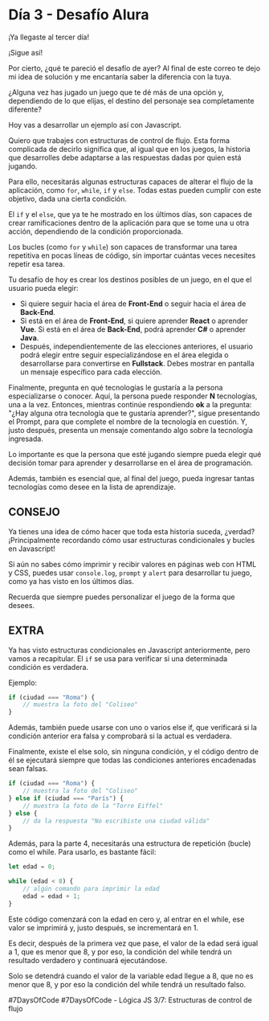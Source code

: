 # Día 3 - Desafío Alura

¡Ya llegaste al tercer día!

¡Sigue así!

Por cierto, ¿qué te pareció el desafío de ayer? Al final de este correo te dejo mi idea de solución y me encantaría saber la diferencia con la tuya.

¿Alguna vez has jugado un juego que te dé más de una opción y, dependiendo de lo que elijas, el destino del personaje sea completamente diferente?

Hoy vas a desarrollar un ejemplo así con Javascript.

Quiero que trabajes con estructuras de control de flujo. Esta forma complicada de decirlo significa que, al igual que en los juegos, la historia que desarrolles debe adaptarse a las respuestas dadas por quien está jugando.

Para ello, necesitarás algunas estructuras capaces de alterar el flujo de la aplicación, como `for`, `while`, `if` y `else`. Todas estas pueden cumplir con este objetivo, dada una cierta condición.

El `if` y el `else`, que ya te he mostrado en los últimos días, son capaces de crear ramificaciones dentro de la aplicación para que se tome una u otra acción, dependiendo de la condición proporcionada.

Los bucles (como `for` y `while`) son capaces de transformar una tarea repetitiva en pocas líneas de código, sin importar cuántas veces necesites repetir esa tarea.

Tu desafío de hoy es crear los destinos posibles de un juego, en el que el usuario pueda elegir:

- Si quiere seguir hacia el área de **Front-End** o seguir hacia el área de **Back-End**.
- Si está en el área de **Front-End**, si quiere aprender **React** o aprender **Vue**. Si está en el área de **Back-End**, podrá aprender **C#** o aprender **Java**.
- Después, independientemente de las elecciones anteriores, el usuario podrá elegir entre seguir especializándose en el área elegida o desarrollarse para convertirse en **Fullstack**. Debes mostrar en pantalla un mensaje específico para cada elección.

Finalmente, pregunta en qué tecnologías le gustaría a la persona especializarse o conocer. Aquí, la persona puede responder **N** tecnologías, una a la vez. Entonces, mientras continúe respondiendo **ok** a la pregunta: "¿Hay alguna otra tecnología que te gustaría aprender?", sigue presentando el Prompt, para que complete el nombre de la tecnología en cuestión. Y, justo después, presenta un mensaje comentando algo sobre la tecnología ingresada.

Lo importante es que la persona que esté jugando siempre pueda elegir qué decisión tomar para aprender y desarrollarse en el área de programación.

Además, también es esencial que, al final del juego, pueda ingresar tantas tecnologías como desee en la lista de aprendizaje.

## CONSEJO

Ya tienes una idea de cómo hacer que toda esta historia suceda, ¿verdad? ¡Principalmente recordando cómo usar estructuras condicionales y bucles en Javascript!

Si aún no sabes cómo imprimir y recibir valores en páginas web con HTML y CSS, puedes usar `console.log`, `prompt` y `alert` para desarrollar tu juego, como ya has visto en los últimos días.

Recuerda que siempre puedes personalizar el juego de la forma que desees.

## EXTRA

Ya has visto estructuras condicionales en Javascript anteriormente, pero vamos a recapitular. El `if` se usa para verificar si una determinada condición es verdadera.

Ejemplo:

```javascript
if (ciudad === "Roma") {
    // muestra la foto del "Coliseo"
}
```

Además, también puede usarse con uno o varios else if, que verificará si la condición anterior era falsa y comprobará si la actual es verdadera.

Finalmente, existe el else solo, sin ninguna condición, y el código dentro de él se ejecutará siempre que todas las condiciones anteriores encadenadas sean falsas.

```javascript
if (ciudad === "Roma") {
    // muestra la foto del "Coliseo"
} else if (ciudad === "París") {
    // muestra la foto de la "Torre Eiffel"
} else {
    // da la respuesta "No escribiste una ciudad válida"
}
```

Además, para la parte 4, necesitarás una estructura de repetición (bucle) como el while. Para usarlo, es bastante fácil:


```javascript
let edad = 0;

while (edad < 8) {
    // algún comando para imprimir la edad
    edad = edad + 1;
}
```
Este código comenzará con la edad en cero y, al entrar en el while, ese valor se imprimirá y, justo después, se incrementará en 1.

Es decir, después de la primera vez que pase, el valor de la edad será igual a 1, que es menor que 8, y por eso, la condición del while tendrá un resultado verdadero y continuará ejecutándose.

Solo se detendrá cuando el valor de la variable edad llegue a 8, que no es menor que 8, y por eso la condición del while tendrá un resultado falso.

#7DaysOfCode
#7DaysOfCode - Lógica JS 3/7: Estructuras de control de flujo
